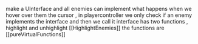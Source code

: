 make a UInterface and all enemies can implement what happens when we hover over them the cursor , in playercontroller we only check if an enemy implements the interface and then we call it 
interface has two functions , highlight and unhighlight 
[[HighlightEnemies]]
the functions are [[pureVirtualFunctions]]